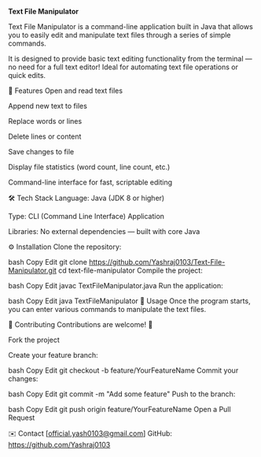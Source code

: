 **Text File Manipulator**


Text File Manipulator is a command-line application built in Java that allows you to easily edit and manipulate text files through a series of simple commands.

It is designed to provide basic text editing functionality from the terminal — no need for a full text editor! Ideal for automating text file operations or quick edits.

🚀 Features
Open and read text files

Append new text to files

Replace words or lines

Delete lines or content

Save changes to file

Display file statistics (word count, line count, etc.)

Command-line interface for fast, scriptable editing

🛠 Tech Stack
Language: Java (JDK 8 or higher)

Type: CLI (Command Line Interface) Application

Libraries: No external dependencies — built with core Java

⚙️ Installation
Clone the repository:

bash
Copy
Edit
git clone https://github.com/Yashraj0103/Text-File-Manipulator.git
cd text-file-manipulator
Compile the project:

bash
Copy
Edit
javac TextFileManipulator.java
Run the application:

bash
Copy
Edit
java TextFileManipulator
📝 Usage
Once the program starts, you can enter various commands to manipulate the text files.

🤝 Contributing
Contributions are welcome! 🚀

Fork the project

Create your feature branch:

bash
Copy
Edit
git checkout -b feature/YourFeatureName
Commit your changes:

bash
Copy
Edit
git commit -m "Add some feature"
Push to the branch:

bash
Copy
Edit
git push origin feature/YourFeatureName
Open a Pull Request

✉️ Contact
[official.yash0103@gmail.com]
GitHub: https://github.com/Yashraj0103
